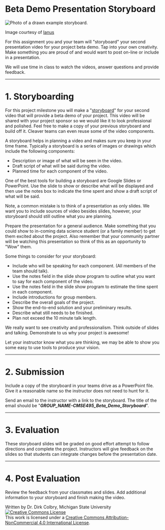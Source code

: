 # Beta Demo Presentation Storyboard

<img src="https://live.staticflickr.com/52/141572976_d81ef23726_b.jpg"  alt="Photo of a drawn example storyboard.">

Image courtesy of [Ianus](https://www.flickr.com/photos/ianus/)



For this assignment you and your team will "storyboard" your second presentation video for your project beta demo. Tap into your own creativity.  Make something you are proud of and would want to post on-line or include in a presentation. 

We will use time in class to watch the videos, answer questions and provide feedback.


----
<a name="Storyboarding"></a>

# 1. Storyboarding

For this project milestone you will make a "[storyboard](https://en.wikipedia.org/wiki/Storyboard)" for your second video that will provide a beta demo of your project.  This video will be shared with your project sponsor so we would like it to look professional and polished.  Feel free to make a copy of your previous storyboard and build off it. Cleaver teams can even reuse some of the video components. 

A storyboard helps in planning a video and makes sure you keep in your time frame.  Typically a storyboard is a series of images or drawings which include the following components: 

* Description or image of what will be seen in the video.
* Draft script of what will be said during the video.
* Planned time for each component of the video. 

One of the best tools for building a storyboard are Google Slides or PowerPoint. Use the slide to show or describe what will be displayed and then use the notes box to indicate the time spent and show a draft script of what will be said. 

Note, a common mistake is to think of a presentation as only slides.  We want you to include sources of video besides slides, however, your storyboard should still outline what you are planning. 

Prepare the presentation for a general audience.  Make something that you could show to in-coming data science student (or a family member) to get them excited about the project. Also remember that your community partner will be watching this presentation so think of this as an opportunity to "Wow" them. 

Some things to consider for your storyboard:

- Include who will be speaking for each component. (All members of the team should talk).
- Use the notes field in the slide show program to outline what you want to say for each component of the video.
- Use the notes field in the slide show program to estimate the time spent in each component.
- Include introductions for group members.  
- Describe the overall goals of the project.
- Show the end-to-end solution and your preliminary results. 
- Describe what still needs to be finished. 
- Plan not exceed the 10 minute talk length.

We really want to see creativity and professionalism.  Think outside of slides and talking. Demonstrate to us why your project is awesome!

Let your instructor know what you are thinking, we may be able to show you some easy to use tools to produce your vision. 

---
# 2. Submission

Include a copy of the storyboard in your teams drive as a PowerPoint file. Give it a reasonable name so the instructor does not need to hunt for it. 

Send an email to the instructor with a link to the storyboard. The title of the email should be "**_GROUP_NAME-CMSE495_Beta_Demo_Storyboard_**".


---

# 3. Evaluation

These storyboard slides will be graded on good effort attempt to follow directions and complete the project. Instructors will give feedback on the slides so that students can integrate changes before the presentation date.

---

# 4. Post Evaluation

Review the feedback from your classmates and slides. Add additional information to your storyboard and finish making the video. 

Written by Dr. Dirk Colbry, Michigan State University
<a rel="license" href="http://creativecommons.org/licenses/by-nc/4.0/"><img alt="Creative Commons License" style="border-width:0" src="https://i.creativecommons.org/l/by-nc/4.0/88x31.png" /></a><br />This work is licensed under a <a rel="license" href="http://creativecommons.org/licenses/by-nc/4.0/">Creative Commons Attribution-NonCommercial 4.0 International License</a>.
